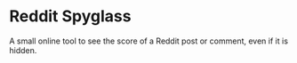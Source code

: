 # Reddit Spyglass
A small online tool to see the score of a Reddit post or comment, even if it is hidden.
